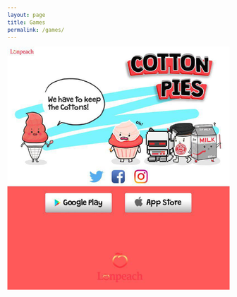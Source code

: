 ```yaml
---
layout: page
title: Games
permalink: /games/
---
```

<script src="http://mattstow.com/experiment/responsive-image-maps/jquery.rwdImageMaps.min.js"></script>
<script>
  (function($) {
    $(document).ready(function(e) {
      $('img[usemap]').rwdImageMaps();
      $("#img").width("100%");
    });
  })(jQuery);
</script>
<style type="text/css">
	img[usemap] {
		border: none;
		height: auto;
		max-width: 100%;
		width: auto;
	}
</style>

<div class="contents">
    <img src="/images/cotton_pies_banner.jpg" width="800" height="874" alt="Cotton Pies Banner" usemap="#eventMap" />
    <map name="eventMap">
        <area shape="rect" coords="290,440,340,490" href="https://twitter.com/lon_peach" alt="Twitter icon" target="_blank">
        <area shape="rect" coords="375,440,425,490" href="https://www.facebook.com/CottonPies-1749556838593765/" alt="Facebook icon" target="_blank">
        <area shape="rect" coords="455,440,505,490" href="https://www.instagram.com/cotton_pies/" alt="instagram icon" target="_blank">        
        <area shape="rect" coords="135,520,375,600" href="http://goo.gl/hv4gdS" alt="Google Play Store Button" target="_blank">
        <area shape="rect" coords="420,520,660,600" href="http://goo.gl/WKbHFS" alt="App Store Button" target="_blank">
    </map>
</div>